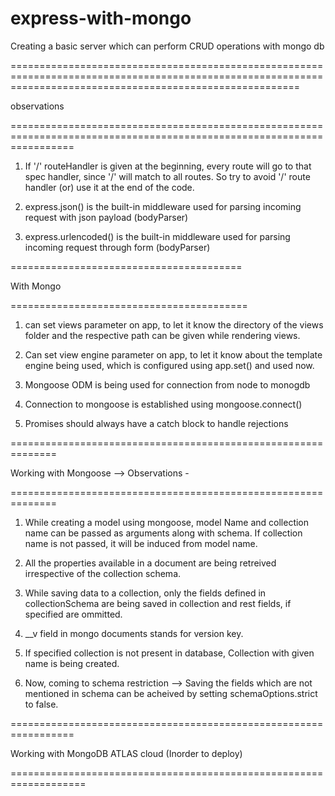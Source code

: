 # express-with-mongo
Creating a basic server which can perform CRUD operations with mongo db

==============================================================================================================================================================

observations

=======================================================================================================================

1. If '/' routeHandler is given at the beginning, every route will go to that spec handler, since '/' will match to all routes. So try to avoid '/' route handler (or) use it at the end of the code.

2. express.json() is the built-in middleware used for parsing incoming request with json payload (bodyParser)

3. express.urlencoded() is the built-in middleware used for parsing incoming request through form (bodyParser)

========================================

With Mongo 

=========================================

1. can set views parameter on app, to let it know the directory of the views folder and the respective path can be given while rendering views.

2. Can set view engine parameter on app, to let it know about the template engine being used, which is configured using app.set() and used now.

3. Mongoose ODM is being used for connection from node to monogdb

4. Connection to mongoose is established using mongoose.connect()

5. Promises should always have a catch block to handle rejections

==============================================================

Working with Mongoose --> Observations -

==============================================================

1. While creating a model using mongoose, model Name and collection name can be passed as arguments along with schema. If collection name is not passed, it will be induced from model name.

2. All the properties available in a document are being retreived irrespective of the collection schema.

3. While saving data to a collection, only the fields defined in collectionSchema are being saved in collection and rest fields, if specified are ommitted.

4. __v field in mongo documents stands for version key.

5. If specified collection is not present in database, Collection with given name is being created.

6. Now, coming to schema restriction --> Saving the fields which are not mentioned in schema can be acheived by setting schemaOptions.strict to false.

=================================================================

Working with MongoDB ATLAS cloud (Inorder to deploy)

===================================================================